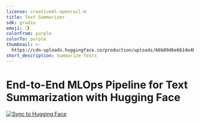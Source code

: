 ```yaml
---
license: creativeml-openrail-m
title: Text Summarizer
sdk: gradio
emoji: 🌖
colorFrom: purple
colorTo: purple
thumbnail: >-
  https://cdn-uploads.huggingface.co/production/uploads/66b89d6e661de4bd46495e79/0KKvgkj8ERcanzS6QJYFy.png
short_description: Summarize Texts
---
```



# End-to-End MLOps Pipeline for Text Summarization with Hugging Face

[![Sync to Hugging Face](https://github.com/Mudathir-Salahudeen/mlops-hf-text-summarizer/actions/workflows/main.yml/badge.svg)](https://github.com/Mudathir-Salahudeen/mlops-hf-text-summarizer/actions/workflows/main.yml)


